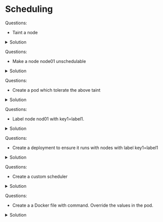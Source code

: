 # Scheduling 

Questions:
- Taint a node

<details><summary>Solution</summary>
<p>

```bash
kubectl taint node node01 key1=value1:NoSchedule
```
</p>
</details>

Questions:
- Make a node node01 unschedulable

<details><summary>Solution</summary>
<p>

```bash
kubectl cordon  node01 
```
</p>
</details>

Questions:
- Create a pod which tolerate the above taint

<details><summary>Solution</summary>
<p>

```bash
cat pod.yaml
apiVersion: v1
kind: Pod
metadata:
  name: bee
  labels:
    env: test
spec:
  containers:
  - name: nginx
    image: nginx
    imagePullPolicy: IfNotPresent
  tolerations:
  - key: "key1"
    value: "value1"
    effect: "NoSchedule"
kubectl apply -f pod.yaml
```
</p>
</details>

Questions:
- Label node nod01 with key1=label1.

<details><summary>Solution</summary>
<p>

```bash
kubectl label node node01 key1=label1
```
</p>
</details>

Questions:
- Create a deployment to ensure it runs with nodes with label key1=label1

<details><summary>Solution</summary>
<p>

```yaml
apiVersion: v1
items:
- apiVersion: apps/v1
  kind: Deployment
  metadata:
    labels:
      app: key1
    name: blue
  spec:
    replicas: 3
    selector:
      matchLabels:
        app: key1
    strategy:
      rollingUpdate:
        maxSurge: 25%
        maxUnavailable: 25%
      type: RollingUpdate
    template:
      metadata:
        labels:
          app: key1
      spec:
        affinity:
          nodeAffinity:
            requiredDuringSchedulingIgnoredDuringExecution:
              nodeSelectorTerms:
              - matchExpressions:
                - key: key1
                  opeartor: In
                  values:
                  - label1
        containers:
        - image: nginx
          name: nginx
    
kubectl apply -f deploy.yaml
```

</p>
</details>

Questions:
- Create a custom scheduler
<details><summary>Solution</summary>
<p>
```bash
Remember: All control plane components (api-server, etcd, kube-scheduler and controller-manager) available as static pod. Copy the kube-scheduler yaml from /etc/kubernetes/manifests/ and change it
Make sure to change leader-elect, port, scheduler-name and secure-port in command line args are changed

apiVersion: v1
kind: Pod
metadata:
  creationTimestamp: null
  labels:
    component: kube-scheduler1
    tier: control-plane
  name: my-scheduler
  namespace: kube-system
spec:
  containers:
  - command:
    - kube-scheduler
    - --authentication-kubeconfig=/etc/kubernetes/scheduler.conf
    - --authorization-kubeconfig=/etc/kubernetes/scheduler.conf
    - --bind-address=127.0.0.1
    - --kubeconfig=/etc/kubernetes/scheduler.conf
    
    - --leader-elect=false
    - --port=10200
    - --scheduler-name=my-scheduler
    - --sercure-port=0
    
    image: k8s.gcr.io/kube-scheduler:v1.20.0
    imagePullPolicy: IfNotPresent
    livenessProbe:
      failureThreshold: 8
      httpGet:
        host: 127.0.0.1
        path: /healthz
        port: 11259
        scheme: HTTPS
      initialDelaySeconds: 10
      periodSeconds: 10
      timeoutSeconds: 15
    name: kube-scheduler
    resources:
      requests:
        cpu: 100m
    startupProbe:
      failureThreshold: 24
      httpGet:
        host: 127.0.0.1
        path: /healthz
        port: 11259
        scheme: HTTPS
      initialDelaySeconds: 10
      periodSeconds: 10
      timeoutSeconds: 15
    volumeMounts:
    - mountPath: /etc/kubernetes/scheduler.conf
      name: kubeconfig
      readOnly: true
  hostNetwork: true
  priorityClassName: system-node-critical
  volumes:
  - hostPath:
      path: /etc/kubernetes/scheduler.conf
      type: FileOrCreate
    name: kubeconfig
status: {}
kubectl apply -f my-scheduler.yaml
```
</p>
</details>

Questions:
- Create a pod and ensure its scheduled by my-scheduler as above

<details><summary>Solution</summary>
<p>

```bash
cat deploy.yaml
---
apiVersion: v1 
kind: Pod 
metadata:
  name: nginx 
spec:
  schedulerName: my-scheduler
  containers:
  - image: nginx
    name: nginx
        
kubectl apply -f deploy.yaml        
```


</p>
</details>


Questions:
- Create a a Docker file with command. Override the values in the pod.

<details><summary>Solution</summary>
<p>

```bash
cat Dockerfile
FROM python:3.6-alpine
RUN pip install flask
COPY . /opt/
EXPOSE 8080
WORKDIR /opt
ENTRYPOINT ["python", "app.py"]
CMD ["--color", "blue"]

cat pod.yaml
--
apiVersion: v1 
kind: Pod 
metadata:
  name: webapp
  labels:
      name: webapp 
spec:
  containers:
  - name: simple-webapp
    image: siva/webapp-color
    command: ["python", "app.py"] --this is equivalent to ENTRYPOINT in Dockerfile
    args: ["--color", "red"]  -- this is equivalent to CMD in Dockerfile
        
kubectl apply -f pod.yaml        
```


</p>
</details>

